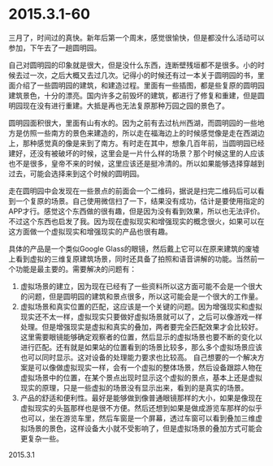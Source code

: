 2015.3.1-60
=============
三月了，时间过的真快。新年后第一个周末，感觉很愉快，但是都没什么活动可以参加，下午去了一趟圆明园。

自己对圆明园的印象就是很大，但是没什么东西，连断壁残垣都不是很多。小的时候去过一次，之后大概又去过几次。记得小的时候还有过一本关于圆明园的书，里面介绍了一些圆明园的建筑，和建造过程。里面有一些插图，都是些复原的圆明园建筑景色，十分的漂亮。国内许多之前毁坏的建筑，都进行了修复和重建，但是圆明园现在没有进行重建。大抵是再也无法复原那种万园之园的景色了。

圆明园面积很大，里面有山有水的。因为之前有去过杭州西湖，而圆明园的一些地方是仿照一些南方的景色来建造的，所以走在福海边上的时候感觉像是走在西湖边上，那种感觉真的像是来到了南方。有时走在其中，想象几百年前，当圆明园已经建好，还没有被破坏的时候，这里会是一片什么样的场景？那个时候这里的人应该也不是很多，皇帝不来的时候，这里应该还是挺冷清的。所以如果能够选择穿越到过去，可能会选择来到这个时候的圆明园。

走在圆明园中会发现在一些景点的前面会一个二维码，据说是扫完二维码后可以看到一个复原的场景。自己使用微信扫了一下，结果没有成功，估计是要使用指定的APP才行。感觉这个东西做的很有趣，但是因为没有看到效果，所以也无法评价。不过这个东西也启发了我。因为现在虚拟现实和增强现实的概念很火，如果可以在这方面做一个虚拟现实和增强现实的产品也很有趣。

具体的产品是一个类似Google Glass的眼镜，然后戴上它可以在原来建筑的废墟上看到虚拟的三维复原建筑场景，同时还具备了拍照和语音讲解的功能。当然前一个功能是最主要的。需要解决的问题有：
1. 虚拟场景的建立，因为现在已经有了一些资料所以这方面可能不会是一个很大的问题，但是圆明园的建筑和景点很多，所以这可能会是一个很大的工作量。
2. 虚拟场景和真实位置的匹配，这应该是一个关键的问题。因为增强现实和虚拟现实还不太一样，虚拟现实只要做好虚拟场景就可以了，之后可以像游戏一样处理。但是增强现实是虚拟和真实的叠加，两者要完全匹配效果才会比较好。这里需要眼镜能够确定观察者的位置，然后显示的虚拟场景也要不断的变化以进行匹配。还有就是如果站的位置看到的场景比较多，那么多个虚拟场景应该也可以同时显示。这对设备的处理能力要求也比较高。 自己想要的一个解决方案是可以像做虚拟现实一样，会有一个虚拟的整体场景，然后设备跟踪人物在虚拟场景中的位置，在某个景点出现时显示这个虚拟的景点，基本上还是虚拟现实的原理，只是一些虚拟的场景没有显示出来，看到的是真实的场景。
3. 产品的舒适和便利性。最好是能够做到像普通眼镜那样的大小，如果是像现在虚拟现实的头盔那样也是很不方便。然后还想到如果是做成游览车那样的似乎也可以，坐在游览车里，然后车窗是一个屏幕，透过车窗可以看到叠加三维虚拟场景的景色，这样设备大小就不受影响了，但是虚拟场景的叠加方式可能会更复杂一些。

2015.3.1